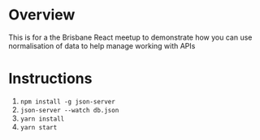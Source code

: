 # Overview
This is for a the Brisbane React meetup to demonstrate how you can use normalisation of data to help manage working with APIs

# Instructions
1. `npm install -g json-server`
2. `json-server --watch db.json`
3. `yarn install`
4. `yarn start`